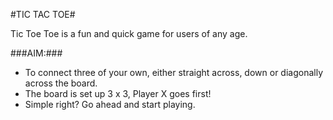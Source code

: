 #TIC TAC TOE#

Tic Toe Toe is a fun and quick game for users of any age. 

###AIM:###
- To connect three of your own, either straight across, down or diagonally across the board.
- The board is set up 3 x 3, Player X goes first!
- Simple right? Go ahead and start playing. 
